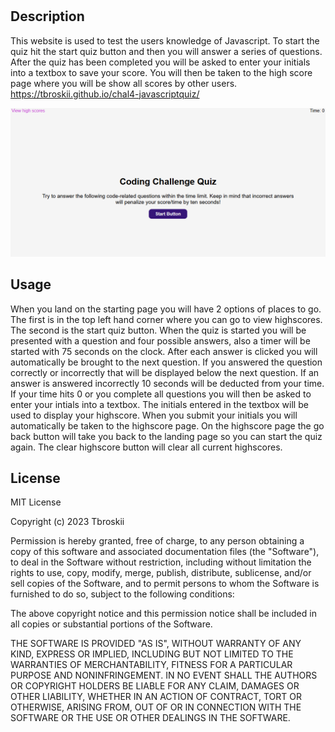 # <Javascript Quiz>

## Description

This website is used to test the users knowledge of Javascript.
To start the quiz hit the start quiz button and then you will answer a series of questions.
After the quiz has been completed you will be asked to enter your initials into a textbox to save your score.
You will then be taken to the high score page where you will be show all scores by other users.
https://tbroskii.github.io/chal4-javascriptquiz/

![website landing page](landingpage.png)

## Usage
When you land on the starting page you will have 2 options of places to go. The first is in the top left hand corner where you can go to view highscores. The second is the start quiz button. 
When the quiz is started you will be presented with a question and four possible answers, also a timer will be started with 75 seconds on the clock. After each answer is clicked you will automatically be brought to the next question. If you answered the question correctly or incorrectly that will be displayed below the next question. If an answer is answered incorrectly 10 seconds will be deducted from your time. If your time hits 0 or you complete all questions you will then be asked to enter your intials into a textbox. The initials entered in the textbox will be used to display your highscore. When you submit your initials you will automatically be taken to the highscore page. On the highscore page the go back button will take you back to the landing page so you can start the quiz again. The clear highscore button will clear all current highscores.

## License
MIT License

Copyright (c) 2023 Tbroskii

Permission is hereby granted, free of charge, to any person obtaining a copy
of this software and associated documentation files (the "Software"), to deal
in the Software without restriction, including without limitation the rights
to use, copy, modify, merge, publish, distribute, sublicense, and/or sell
copies of the Software, and to permit persons to whom the Software is
furnished to do so, subject to the following conditions:

The above copyright notice and this permission notice shall be included in all
copies or substantial portions of the Software.

THE SOFTWARE IS PROVIDED "AS IS", WITHOUT WARRANTY OF ANY KIND, EXPRESS OR
IMPLIED, INCLUDING BUT NOT LIMITED TO THE WARRANTIES OF MERCHANTABILITY,
FITNESS FOR A PARTICULAR PURPOSE AND NONINFRINGEMENT. IN NO EVENT SHALL THE
AUTHORS OR COPYRIGHT HOLDERS BE LIABLE FOR ANY CLAIM, DAMAGES OR OTHER
LIABILITY, WHETHER IN AN ACTION OF CONTRACT, TORT OR OTHERWISE, ARISING FROM,
OUT OF OR IN CONNECTION WITH THE SOFTWARE OR THE USE OR OTHER DEALINGS IN THE
SOFTWARE.